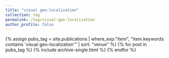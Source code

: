 ```yaml
---
title: "visual geo-localization"
collection: tag
permalink: /tag/visual-geo-localization
author_profile: false
---
```

{% assign pubs_tag = site.publications | where_exp:"item", "item.keywords contains 'visual geo-localization'" | sort: "venue" %}
{% for post in pubs_tag %}
  {% include archive-single.html %}
{% endfor %}